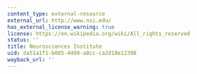 ```yaml
---
content_type: external-resource
external_url: http://www.nsi.edu/
has_external_license_warning: true
license: https://en.wikipedia.org/wiki/All_rights_reserved
status: ''
title: Neurosciences Institute
uid: da51a1f1-b085-4499-a8cc-ca2d10e12398
wayback_url: ''
---
```

